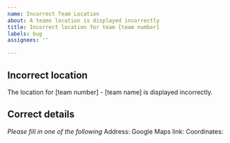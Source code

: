 ```yaml
---
name: Incorrect Team Location
about: A teams location is displayed incorrectly
title: Incorrect location for team [team number]
labels: bug
assignees: ''

---
```


## Incorrect location
The location for [team number] - [team name] is displayed incorrectly.

## Correct details
_Please fill in one of the following_
Address:
Google Maps link:
Coordinates:
